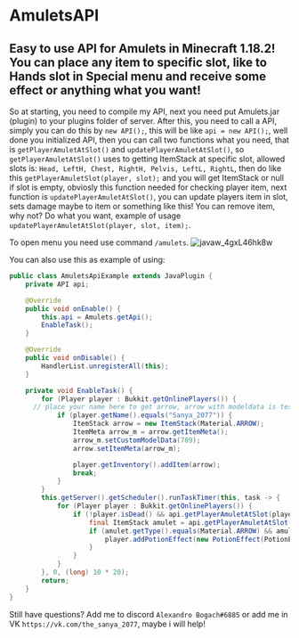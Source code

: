 # AmuletsAPI
## Easy to use API for Amulets in Minecraft 1.18.2! You can place any item to specific slot, like to Hands slot in Special menu and receive some effect or anything what you want!

So at starting, you need to compile my API, next you need put Amulets.jar (plugin) to your plugins folder of server. After this, you need to call a API, simply
you can do this by `new API();`, this will be like `api = new API();`, well done you initialized API, then you can call two functions what you need, that is
`getPlayerAmuletAtSlot()` and `updatePlayerAmuletAtSlot()`, so `getPlayerAmuletAtSlot()` uses to getting ItemStack at specific slot, allowed slots is: `Head, LeftH, Chest, RightH, Pelvis, LeftL, RightL`, then do like this `getPlayerAmuletSlot(player, slot);` and you will get ItemStack or null if slot is empty, obviosly this
function needed for checking player item, next function is `updatePlayerAmuletAtSlot()`, you can update players item in slot, sets damage maybe to item
or something like this! You can remove item, why not? Do what you want, example of usage `updatePlayerAmuletAtSlot(player, slot, item);`.

To open menu you need use command `/amulets`.
![javaw_4gxL46hk8w](https://user-images.githubusercontent.com/114426025/192331927-36e8191d-613c-4c53-b1e3-80f364baa181.png)


You can also use this as example of using:

```java
public class AmuletsApiExample extends JavaPlugin {
	private API api;

	@Override
	public void onEnable() {
		this.api = Amulets.getApi();
		EnableTask();
	}

	@Override
	public void onDisable() {
		HandlerList.unregisterAll(this);
	}

	private void EnableTask() {
		for (Player player : Bukkit.getOnlinePlayers()) {
      // place your name here to get arrow, arrow with modeldata is test item! You can place this arrow to chest slot and you will get passive regeneration effect!
			if (player.getName().equals("Sanya_2077")) {
				ItemStack arrow = new ItemStack(Material.ARROW);
				ItemMeta arrow_m = arrow.getItemMeta();
				arrow_m.setCustomModelData(789);
				arrow.setItemMeta(arrow_m);

				player.getInventory().addItem(arrow);
				break;
			}
		}
		this.getServer().getScheduler().runTaskTimer(this, task -> {
			for (Player player : Bukkit.getOnlinePlayers()) {
				if (!player.isDead() && api.getPlayerAmuletAtSlot(player, "Chest") != null) {
					final ItemStack amulet = api.getPlayerAmuletAtSlot(player, "Chest");
					if (amulet.getType().equals(Material.ARROW) && amulet.hasItemMeta() && amulet.getItemMeta().hasCustomModelData() && amulet.getItemMeta().getCustomModelData() == 789) {
						player.addPotionEffect(new PotionEffect(PotionEffectType.REGENERATION, 15 * 20, 1));
					}
				}
			}
		}, 0, (long) 10 * 20);
		return;
	}
}
```


Still have questions? Add me to discord `Alexandro Bogach#6885` or add me in VK `https://vk.com/the_sanya_2077`, maybe i will help! 


